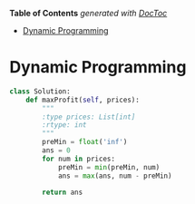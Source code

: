 <!-- START doctoc generated TOC please keep comment here to allow auto update -->
<!-- DON'T EDIT THIS SECTION, INSTEAD RE-RUN doctoc TO UPDATE -->
**Table of Contents**  *generated with [DocToc](https://github.com/thlorenz/doctoc)*

- [Dynamic Programming](#dynamic-programming)

<!-- END doctoc generated TOC please keep comment here to allow auto update -->

# Dynamic Programming

```python
class Solution:
    def maxProfit(self, prices):
        """
        :type prices: List[int]
        :rtype: int
        """
        preMin = float('inf')
        ans = 0
        for num in prices:
            preMin = min(preMin, num)
            ans = max(ans, num - preMin)

        return ans
```

